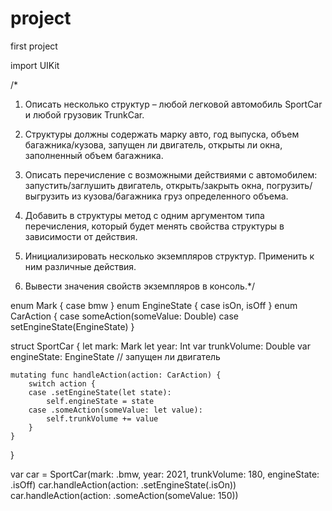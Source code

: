 # project
first project

import UIKit

/*
 1. Описать несколько структур – любой легковой автомобиль SportCar и любой грузовик TrunkCar.
 
 2. Структуры должны содержать марку авто, год выпуска, объем багажника/кузова, запущен ли двигатель, открыты ли окна, заполненный объем багажника.
 
 3. Описать перечисление с возможными действиями с автомобилем: запустить/заглушить двигатель, открыть/закрыть окна, погрузить/выгрузить из кузова/багажника груз определенного объема.
 
 4. Добавить в структуры метод с одним аргументом типа перечисления, который будет менять свойства структуры в зависимости от действия.
 
 5. Инициализировать несколько экземпляров структур. Применить к ним различные действия.
 
 6. Вывести значения свойств экземпляров в консоль.*/

enum Mark {
    case bmw
}
enum EngineState {
    case isOn, isOff
}
enum CarAction {
    case someAction(someValue: Double)
    case setEngineState(EngineState)
}

struct SportCar {
    let mark: Mark
    let year: Int
    var trunkVolume: Double
    var engineState: EngineState // запущен ли двигатель

    mutating func handleAction(action: CarAction) {
        switch action {
        case .setEngineState(let state):
            self.engineState = state
        case .someAction(someValue: let value):
            self.trunkVolume += value
        }
    }
}

var car = SportCar(mark: .bmw, year: 2021, trunkVolume: 180, engineState: .isOff)
car.handleAction(action: .setEngineState(.isOn))
car.handleAction(action: .someAction(someValue: 150))

